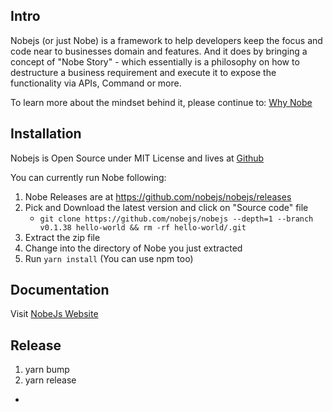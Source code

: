 ## Intro

Nobejs (or just Nobe) is a framework to help developers keep the focus and code near to businesses domain and features. And it does by bringing a concept of "Nobe Story" - which essentially is a philosophy on how to destructure a business requirement and execute it to expose the functionality via APIs, Command or more.

To learn more about the mindset behind it, please continue to: [Why Nobe](/why-nobe)

## Installation

Nobejs is Open Source under MIT License and lives at [Github](https://github.com/nobejs/nobejs)

You can currently run Nobe following:

1. Nobe Releases are at https://github.com/nobejs/nobejs/releases
2. Pick and Download the latest version and click on "Source code" file
   - `git clone https://github.com/nobejs/nobejs --depth=1 --branch v0.1.38 hello-world && rm -rf hello-world/.git`
3. Extract the zip file
4. Change into the directory of Nobe you just extracted
5. Run `yarn install` (You can use npm too)

## Documentation

Visit [NobeJs Website](https://nobejs.org)

## Release

1. yarn bump
2. yarn release

-
